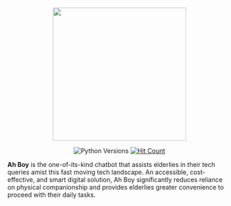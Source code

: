 <br />

<p align="center">
  <img src="https://github.com/chaaaaun/wth-23/assets/87000020/4e140fdd-b11b-4f5e-825f-0ef1b9bc721a.svg" width="300" height="300">
</p>

<p align="center">
  <img src=https://img.shields.io/badge/python-3.8%20%7C%203.9-blue.svg alt="Python Versions"/>
  <a href=http://hits.dwyl.com/chaaaaun/wth-23><img src=https://hits.dwyl.com/chaaaaun/wth-23.svg?style=flat-square&show=unique alt="Hit Count" /></a>
</p>

**Ah Boy** is the one-of-its-kind chatbot that assists elderlies in their tech queries amist this fast moving tech landscape.
An accessible, cost-effective, and smart digital solution, 
Ah Boy significantly reduces reliance on physical companionship 
and provides elderlies greater convenience to proceed with their daily tasks.
